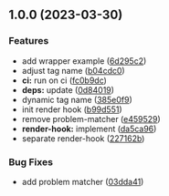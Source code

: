 ## 1.0.0 (2023-03-30)


### Features

* add wrapper example ([6d295c2](https://github.com/neovici/testing/commit/6d295c2fd9051aab7f8b1722e14dd53243247fd0))
* adjust tag name ([b04cdc0](https://github.com/neovici/testing/commit/b04cdc0ecbdee1570b039a0e26051e27291e9792))
* **ci:** run on ci ([fc0b9dc](https://github.com/neovici/testing/commit/fc0b9dc1da6d1e6a66ba820bc5cae3fe492e1c84))
* **deps:** update ([0d84019](https://github.com/neovici/testing/commit/0d840192c4a274b40fe923a6bca3e9edd355a5cc))
* dynamic tag name ([385e0f9](https://github.com/neovici/testing/commit/385e0f90a49456afa9327d581f7194849dec4de0))
* init render hook ([b99d551](https://github.com/neovici/testing/commit/b99d5513a4a760399975c65b6954b195d204ec93))
* remove problem-matcher ([e459529](https://github.com/neovici/testing/commit/e459529095db3ea3b8e8cf7b50e9251bdbf240f1))
* **render-hook:** implement ([da5ca96](https://github.com/neovici/testing/commit/da5ca964ac38c10c8f51a7db5427561e42ebb1cb))
* separate render-hook ([227162b](https://github.com/neovici/testing/commit/227162b1b9b82f74815c5823867841abe21c4609))


### Bug Fixes

* add problem matcher ([03dda41](https://github.com/neovici/testing/commit/03dda410be823af6b0c750cc04ad3fdd655a24db))
